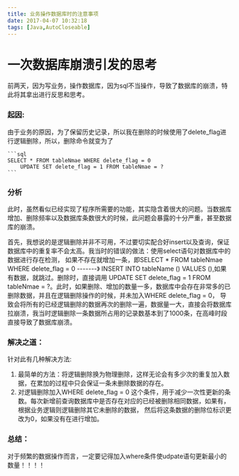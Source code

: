 ```yaml
---
title: 业务操作数据库时的注意事项
date: 2017-04-07 10:32:18
tags: [Java,AutoCloseable]
---
```

# 一次数据库崩溃引发的思考
 前两天，因为写业务，操作数据库，因为sql不当操作，导致了数据库的崩溃，特此将其拿出进行反思和思考。

### 起因:
由于业务的原因，为了保留历史记录，所以我在删除的时候使用了delete_flag进行逻辑删除，所以，删除命令就变为了
    
    ```sql
	SELECT * FROM tableNmae WHERE delete_flag = 0
        UPDATE SET delete_flag = 1 FROM tableNmae = ?
    ```

### 分析
此时，虽然看似已经实现了程序所需要的功能，其实隐含着很大的问题。当数据库增加、删除频率以及数据库条数很大的时候，此问题会暴露的十分严重，甚至数据库的崩溃。

首先，我想说的是逻辑删除并非不可用，不过要切实配合好insert以及查询，保证数据库中的重复率不会太高。我当时的错误的做法：使用select语句对数据库中的数据进行存在检测，
如果不存在就增加一条，即SELECT * FROM tableNmae WHERE delete_flag = 0 -------》	INSERT INTO tableName () VALUES (),如果有数据，就跳过。删除时，直接调用
UPDATE SET delete_flag = 1 FROM tableNmae = ?。此时，如果删除、增加的数量一多，数据库中会存在非常多的已删除数据，并且在逻辑删除操作的时候，并未加入WHERE delete_flag = 0，
导致会将所有的已经逻辑删除的数据再次的删除一遍，数据量一大，直接会将数据库拉崩溃，我当时逻辑删除一条数据所占用的记录数基本到了1000条，在高峰时段直接导致了数据库崩溃。

### 解决之道：
针对此有几种解决方法:

1. 最简单的方法：将逻辑删除换为物理删除，这样无论会有多少次的重复加入数据，在累加的过程中只会保证一条未删除数据的存在。
2. 对逻辑删除加入WHERE delete_flag = 0 这个条件，用于减少一次性更新的条数。每次新增前查询数据库中是否存在对应的已经被删除相同数据，如果有，根据业务逻辑则逻辑删除其它未删除的数据，
然后将这条数据的删除位标识更改为0，如果没有在进行增加。

### 总结：
对于频繁的数据操作而言，一定要记得加入where条件使udpate语句更新最小的数量！！！！

